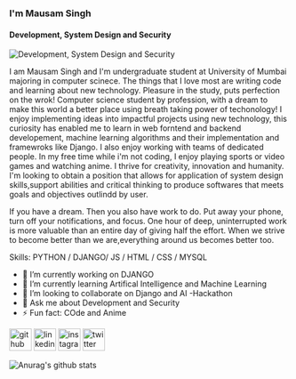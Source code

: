 ### I'm  Mausam Singh
#### Development, System Design and Security

![Development, System Design and Security](https://pbs.twimg.com/profile_banners/896716983449903105/1582049301/600x200)

I am Mausam Singh and I'm undergraduate student at University of Mumbai majoring in computer scinece. The things that I love most are writing code and learning about new technology.
Pleasure in the study, puts perfection on the wrok! Computer science student by profession, with a dream to make this world a better place using breath taking power of techonology! I enjoy implementing ideas into impactful projects using new technology, this curiosity has enabled me to learn in web forntend and backend developement, machine learning algorithms and their implementation and framewroks like Django. I also enjoy working with teams of dedicated people. 
In my free time while i'm not coding, I enjoy playing sports or video games and watching anime. I thrive for creativity, innovation and humanity.
I'm looking to obtain a position that allows for application of system design skills,support abilities and critical thinking to produce softwares that meets goals and objectives outlindd by user.

If you have a dream.
Then you also have work to do.
Put away your phone, turn off your notifications, and focus.
One hour of deep, uninterrupted work is more valuable than an entire day of giving half the effort.
When we strive to become better than we are,everything around us becomes better too.

Skills: PYTHON / DJANGO/ JS / HTML / CSS / MYSQL

- 🔭 I’m currently working on DJANGO 
- 🌱 I’m currently learning Artifical Intelligence and Machine Learning 
- 👯 I’m looking to collaborate on Django and AI -Hackathon 
- 💬 Ask me about Development and Security 
- ⚡ Fun fact: COde and Anime 


[<img src='https://cdn.jsdelivr.net/npm/simple-icons@3.0.1/icons/github.svg' alt='github' height='40'>](https://github.com/Kingbond470)  [<img src='https://cdn.jsdelivr.net/npm/simple-icons@3.0.1/icons/linkedin.svg' alt='linkedin' height='40'>](https://www.linkedin.com/in/mausam-singh-5073451ab/)  [<img src='https://cdn.jsdelivr.net/npm/simple-icons@3.0.1/icons/instagram.svg' alt='instagram' height='40'>](https://www.instagram.com/computer_science__student/)  [<img src='https://cdn.jsdelivr.net/npm/simple-icons@3.0.1/icons/twitter.svg' alt='twitter' height='40'>](https://twitter.com/mausamsingh470)  


![Anurag's github stats](https://github-readme-stats.vercel.app/api?username=Kingbond470&show_icons=true&theme=radical&count_private=true)

